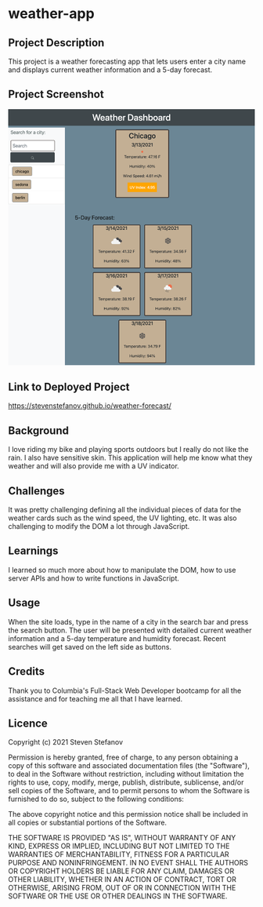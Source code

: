 # weather-app

## Project Description

This project is a weather forecasting app that lets users enter a city name and displays current weather information and a 5-day forecast.

## Project Screenshot  

![Project Screenshot](assets/screenshot_stevenstefanov.png)
 
## Link to Deployed Project  

https://stevenstefanov.github.io/weather-forecast/

## Background

I love riding my bike and playing sports outdoors but I really do not like the rain. I also have sensitive skin. This application will help me know what they weather and will also provide me with a UV indicator.

## Challenges

It was pretty challenging defining all the individual pieces of data for the weather cards such as the wind speed, the UV lighting, etc. It was also challenging to modify the DOM a lot through JavaScript.

## Learnings

I learned so much more about how to manipulate the DOM, how to use server APIs and how to write functions in JavaScript.

## Usage

When the site loads, type in the name of a city in the search bar and press the search button. The user will be presented with detailed current weather information and a 5-day temperature and humidity forecast. Recent searches will get saved on the left side as buttons.

## Credits

Thank you to Columbia's Full-Stack Web Developer bootcamp for all the assistance and for teaching me all that I have learned.

## Licence

Copyright (c) 2021 Steven Stefanov

Permission is hereby granted, free of charge, to any person obtaining a copy of this software and associated documentation files (the "Software"), to deal in the Software without restriction, including without limitation the rights to use, copy, modify, merge, publish, distribute, sublicense, and/or sell copies of the Software, and to permit persons to whom the Software is furnished to do so, subject to the following conditions:

The above copyright notice and this permission notice shall be included in all copies or substantial portions of the Software.

THE SOFTWARE IS PROVIDED "AS IS", WITHOUT WARRANTY OF ANY KIND, EXPRESS OR IMPLIED, INCLUDING BUT NOT LIMITED TO THE WARRANTIES OF MERCHANTABILITY, FITNESS FOR A PARTICULAR PURPOSE AND NONINFRINGEMENT. IN NO EVENT SHALL THE AUTHORS OR COPYRIGHT HOLDERS BE LIABLE FOR ANY CLAIM, DAMAGES OR OTHER LIABILITY, WHETHER IN AN ACTION OF CONTRACT, TORT OR OTHERWISE, ARISING FROM, OUT OF OR IN CONNECTION WITH THE SOFTWARE OR THE USE OR OTHER DEALINGS IN THE SOFTWARE.